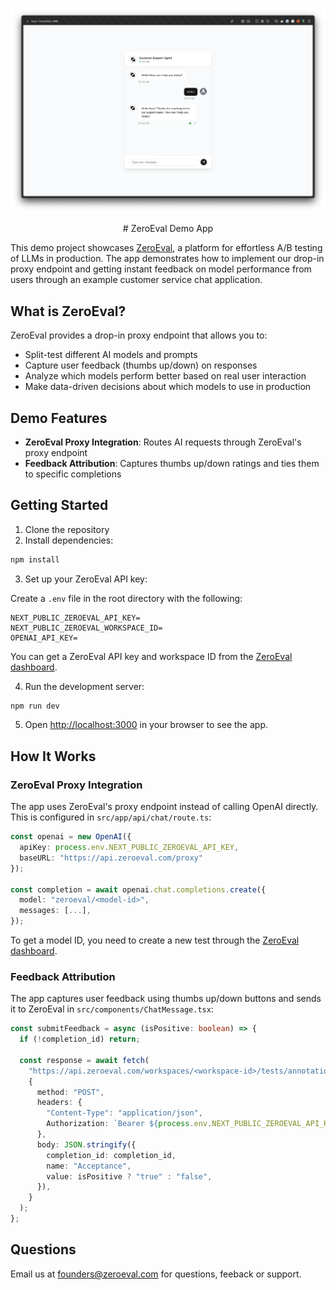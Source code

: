 ![Demo screenshot](public/demo-1.png)

<div align="center">
# ZeroEval Demo App
</div>

This demo project showcases [ZeroEval](https://zeroeval.com), a platform for effortless A/B testing of LLMs in production. The app demonstrates how to implement our drop-in proxy endpoint and getting instant feedback on model performance from users through an example customer service chat application.

## What is ZeroEval?

ZeroEval provides a drop-in proxy endpoint that allows you to:

- Split-test different AI models and prompts
- Capture user feedback (thumbs up/down) on responses
- Analyze which models perform better based on real user interaction
- Make data-driven decisions about which models to use in production

## Demo Features

- **ZeroEval Proxy Integration**: Routes AI requests through ZeroEval's proxy endpoint
- **Feedback Attribution**: Captures thumbs up/down ratings and ties them to specific completions

## Getting Started

1. Clone the repository
2. Install dependencies:

```bash
npm install
```

3. Set up your ZeroEval API key:

Create a `.env` file in the root directory with the following:

```
NEXT_PUBLIC_ZEROEVAL_API_KEY=
NEXT_PUBLIC_ZEROEVAL_WORKSPACE_ID=
OPENAI_API_KEY=
```

You can get a ZeroEval API key and workspace ID from the [ZeroEval dashboard](https://zeroeval.com).

4. Run the development server:

```bash
npm run dev
```

5. Open [http://localhost:3000](http://localhost:3000) in your browser to see the app.

## How It Works

### ZeroEval Proxy Integration

The app uses ZeroEval's proxy endpoint instead of calling OpenAI directly. This is configured in `src/app/api/chat/route.ts`:

```typescript
const openai = new OpenAI({
  apiKey: process.env.NEXT_PUBLIC_ZEROEVAL_API_KEY,
  baseURL: "https://api.zeroeval.com/proxy"
});

const completion = await openai.chat.completions.create({
  model: "zeroeval/<model-id>",
  messages: [...],
});
```

To get a model ID, you need to create a new test through the [ZeroEval dashboard](https://zeroeval.com).

### Feedback Attribution

The app captures user feedback using thumbs up/down buttons and sends it to ZeroEval in `src/components/ChatMessage.tsx`:

```typescript
const submitFeedback = async (isPositive: boolean) => {
  if (!completion_id) return;

  const response = await fetch(
    "https://api.zeroeval.com/workspaces/<workspace-id>/tests/annotation",
    {
      method: "POST",
      headers: {
        "Content-Type": "application/json",
        Authorization: `Bearer ${process.env.NEXT_PUBLIC_ZEROEVAL_API_KEY}`,
      },
      body: JSON.stringify({
        completion_id: completion_id,
        name: "Acceptance",
        value: isPositive ? "true" : "false",
      }),
    }
  );
};
```

## Questions

Email us at [founders@zeroeval.com](mailto:founders@zeroeval.com) for questions, feeback or support.
